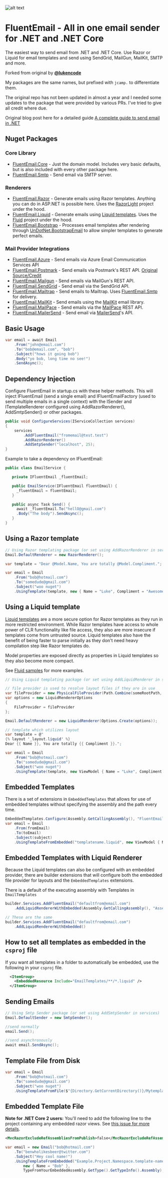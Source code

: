 ![alt text](https://raw.githubusercontent.com/lukencode/FluentEmail/master/assets/fluentemail_logo_64x64.png "FluentEmail")

# FluentEmail - All in one email sender for .NET and .NET Core

The easiest way to send email from .NET and .NET Core. Use Razor or Liquid for email templates and send using SendGrid, MailGun, MailKit, SMTP and more.

Forked from original by **[@lukencode](https://github.com/lukencode/fluentemail)**

My packages are the same names, but prefixed with `jcamp.` to differentiate them.

The original repo has not been updated in almost a year and I needed some updates to the package that were provided by various PRs. I've tried to give all credit where due.

Original blog post here for a detailed guide [A complete guide to send email in .NET](https://lukelowrey.com/dotnet-email-guide-2021/)

## Nuget Packages

### Core Library

- [FluentEmail.Core](src/FluentEmail.Core) - Just the domain model. Includes very basic defaults, but is also included with every other package here.
- [FluentEmail.Smtp](src/Senders/FluentEmail.Smtp) - Send email via SMTP server.

### Renderers

- [FluentEmail.Razor](src/Renderers/FluentEmail.Razor) - Generate emails using Razor templates. Anything you can do in ASP.NET is possible here. Uses the [RazorLight](https://github.com/toddams/RazorLight) project under the hood.
- [FluentEmail.Liquid](src/Renderers/FluentEmail.Liquid) - Generate emails using [Liquid templates](https://shopify.github.io/liquid/). Uses the [Fluid](https://github.com/sebastienros/fluid) project under the hood.
- [FluentEmail.Bootstrap](src/Renderers/FluentEmail.Bootstrap) - Processes email templates after rendering through [UnDotNet.BootstrapEmail](https://github.com/UnDotNet/BootstrapEmail) to allow simpler templates to generate perfect emails.

### Mail Provider Integrations

- [FluentEmail.Azure](src/Senders/FluentEmail.Azure.Email) - Send emails via Azure Email Communication Services API
- [FluentEmail.Postmark](src/Senders/FluentEmail.Postmark) - Send emails via Postmark's REST API. [Original Source/Credit](https://github.com/georg-jung/FluentEmail.Postmark)
- [FluentEmail.Mailgun](src/Senders/FluentEmail.Mailgun) - Send emails via MailGun's REST API.
- [FluentEmail.SendGrid](src/Senders/FluentEmail.SendGrid) - Send email via the SendGrid API.
- [FluentEmail.Mailtrap](src/Senders/FluentEmail.Mailtrap) - Send emails to Mailtrap. Uses [FluentEmail.Smtp](src/Senders/FluentEmail.Smtp) for delivery.
- [FluentEmail.MailKit](src/Senders/FluentEmail.MailKit) - Send emails using the [MailKit](https://github.com/jstedfast/MailKit) email library.
- [FluentEmail.MailPace](src/Senders/FluentEmail.MailPace) - Send emails via the [MailPace](https://www.mailpace.com/) REST API.
- [FluentEmail.MailerSend](https://github.com/marcoatribeiro/FluentEmail.MailerSend) - Send email via [MailerSend](https://www.mailersend.com/)'s API.

## Basic Usage

```csharp
var email = await Email
    .From("john@email.com")
    .To("bob@email.com", "bob")
    .Subject("hows it going bob")
    .Body("yo bob, long time no see!")
    .SendAsync();
```

## Dependency Injection

Configure FluentEmail in startup.cs with these helper methods. This will inject IFluentEmail (send a single email) and IFluentEmailFactory (used to send multiple emails in a single context) with the
ISender and ITemplateRenderer configured using AddRazorRenderer(), AddSmtpSender() or other packages.

```csharp
public void ConfigureServices(IServiceCollection services)
{
    services
        .AddFluentEmail("fromemail@test.test")
        .AddRazorRenderer()
        .AddSmtpSender("localhost", 25);
}
```

Example to take a dependency on IFluentEmail:

```c#
public class EmailService {

   private IFluentEmail _fluentEmail;

   public EmailService(IFluentEmail fluentEmail) {
     _fluentEmail = fluentEmail;
   }

   public async Task Send() {
     await _fluentEmail.To("hellO@gmail.com")
     .Body("The body").SendAsync();
   }
}

```

## Using a Razor template

```csharp
// Using Razor templating package (or set using AddRazorRenderer in services)
Email.DefaultRenderer = new RazorRenderer();

var template = "Dear @Model.Name, You are totally @Model.Compliment.";

var email = Email
    .From("bob@hotmail.com")
    .To("somedude@gmail.com")
    .Subject("woo nuget")
    .UsingTemplate(template, new { Name = "Luke", Compliment = "Awesome" });
```

## Using a Liquid template

[Liquid templates](https://shopify.github.io/liquid/) are a more secure option for Razor templates as they run in more restricted environment.
While Razor templates have access to whole power of CLR functionality like file access, they also
are more insecure if templates come from untrusted source. Liquid templates also have the benefit of being faster
to parse initially as they don't need heavy compilation step like Razor templates do.

Model properties are exposed directly as properties in Liquid templates so they also become more compact.

See [Fluid samples](https://github.com/sebastienros/fluid) for more examples.

```csharp
// Using Liquid templating package (or set using AddLiquidRenderer in services)

// file provider is used to resolve layout files if they are in use
var fileProvider = new PhysicalFileProvider(Path.Combine(someRootPath, "EmailTemplates"));
var options = new LiquidRendererOptions
{
    FileProvider = fileProvider
};

Email.DefaultRenderer = new LiquidRenderer(Options.Create(options));

// template which utilizes layout
var template = @"
{% layout '_layout.liquid' %}
Dear {{ Name }}, You are totally {{ Compliment }}.";

var email = Email
    .From("bob@hotmail.com")
    .To("somedude@gmail.com")
    .Subject("woo nuget")
    .UsingTemplate(template, new ViewModel { Name = "Luke", Compliment = "Awesome" });
```

## Embedded Templates

There is a set of extensions in `EmbeddedTemplates` that allows for use of embedded templates without specifying the assembly and the path every time.

```csharp
EmbeddedTemplates.Configure(Assembly.GetCallingAssembly(), "FluentEmail.Core.Tests");
var email = Email
    .From(fromEmail)
    .To(toEmail)
    .Subject(subject)
    .UsingTemplateFromEmbedded("templatename.liquid", new ViewModel { Name = "Luke", Compliment = "Awesome" });
```

## Embedded Templates with Liquid Renderer

Because the Liquid templates can also be configured with an embedded provider, there are builder extensions that will configure both the embedded file provider for layouts and the `EmbeddedTemplates` extensions.

There is a default of the executing assembly with Templates in `EmailTemplates`

```csharp
builder.Services.AddFluentEmail("defaultfrom@email.com")
    .AddLiquidRendererWithEmbedded(Assembly.GetCallingAssembly(), "AssemblyName.EmailTemplates")

// These are the same     
builder.Services.AddFluentEmail("defaultfrom@email.com")
    .AddLiquidRendererWithEmbedded()
```

## How to set all templates as embedded in the `csproj` file

If you want all templates in a folder to automatically be embedded, use the following in your `csproj` file.

```xml
  <ItemGroup>
    <EmbeddedResource Include="EmailTemplates/**/*.liquid" />
  </ItemGroup>
```

## Sending Emails

```csharp
// Using Smtp Sender package (or set using AddSmtpSender in services)
Email.DefaultSender = new SmtpSender();

//send normally
email.Send();

//send asynchronously
await email.SendAsync();
```

## Template File from Disk

```csharp
var email = Email
    .From("bob@hotmail.com")
    .To("somedude@gmail.com")
    .Subject("woo nuget")
    .UsingTemplateFromFile($"{Directory.GetCurrentDirectory()}/Mytemplate.cshtml", new { Name = "Rad Dude" });
```

## Embedded Template File

**Note for .NET Core 2 users:** You'll need to add the following line to the project containing any embedded razor views. See [this issue for more details](https://github.com/aspnet/Mvc/issues/6021).

```xml
<MvcRazorExcludeRefAssembliesFromPublish>false</MvcRazorExcludeRefAssembliesFromPublish>
```

```csharp
var email = new Email("bob@hotmail.com")
	.To("benwholikesbeer@twitter.com")
	.Subject("Hey cool name!")
	.UsingTemplateFromEmbedded("Example.Project.Namespace.template-name.cshtml",
		new { Name = "Bob" },
		TypeFromYourEmbeddedAssembly.GetType().GetTypeInfo().Assembly);
```
